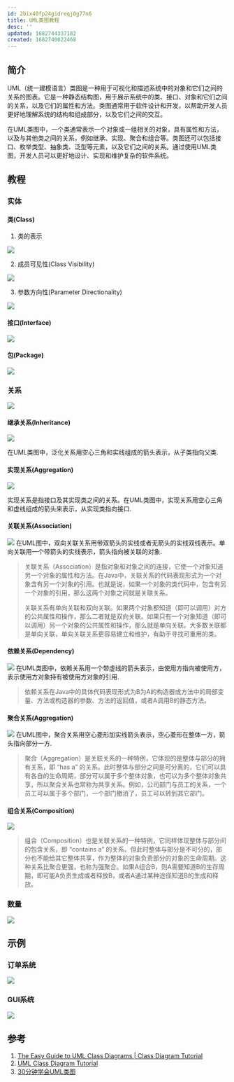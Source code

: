 ```yaml
---
id: 2bix40fp24gidreqj0g77n6
title: UML类图教程
desc: ''
updated: 1682744337182
created: 1682740022468
---
```



## 简介
UML（统一建模语言）类图是一种用于可视化和描述系统中的对象和它们之间的关系的图表。它是一种静态结构图，用于展示系统中的类、接口、对象和它们之间的关系，以及它们的属性和方法。类图通常用于软件设计和开发，以帮助开发人员更好地理解系统的结构和组成部分，以及它们之间的交互。

在UML类图中，一个类通常表示一个对象或一组相关的对象，具有属性和方法，以及与其他类之间的关系，例如继承、实现、聚合和组合等。类图还可以包括接口、枚举类型、抽象类、泛型等元素，以及它们之间的关系。通过使用UML类图，开发人员可以更好地设计、实现和维护复杂的软件系统。

## 教程
### 实体
#### 类(Class)
1. 类的表示

![](https://minio.kevin2li.top/image-bed/20230429115341.png)

2. 成员可见性(Class Visibility)

![](https://minio.kevin2li.top/image-bed/20230429115127.png)

3. 参数方向性(Parameter Directionality)

![](https://minio.kevin2li.top/image-bed/20230429115233.png)

#### 接口(Interface)

![](https://minio.kevin2li.top/image-bed/202304291241293.png)

#### 包(Package)

![](https://minio.kevin2li.top/image-bed/202304291242751.png)

### 关系

![](https://minio.kevin2li.top/image-bed/20230429115420.png)

#### 继承关系(Inheritance)
![](https://minio.kevin2li.top/image-bed/202304291244709.png)

在UML类图中，泛化关系用空心三角和实线组成的箭头表示，从子类指向父类.

#### 实现关系(Aggregation)
![](https://minio.kevin2li.top/image-bed/202304291249118.png)

实现关系是指接口及其实现类之间的关系。在UML类图中，实现关系用空心三角和虚线组成的箭头来表示，从实现类指向接口.


#### 关联关系(Association)
![](https://minio.kevin2li.top/image-bed/202304291245448.png)
在UML图中，双向关联关系用带双箭头的实线或者无箭头的实线双线表示。单向关联用一个带箭头的实线表示，箭头指向被关联的对象.
>关联关系（Association）是指对象和对象之间的连接，它使一个对象知道另一个对象的属性和方法。在Java中，关联关系的代码表现形式为一个对象含有另一个对象的引用。也就是说，如果一个对象的类代码中，包含有另一个对象的引用，那么这两个对象之间就是关联关系。
>
>关联关系有单向关联和双向关联。如果两个对象都知道（即可以调用）对方的公共属性和操作，那么二者就是双向关联。如果只有一个对象知道（即可以调用）另一个对象的公共属性和操作，那么就是单向关联。大多数关联都是单向关联，单向关联关系更容易建立和维护，有助于寻找可重用的类。
#### 依赖关系(Dependency)
![](https://minio.kevin2li.top/image-bed/202304291246875.png)
在UML类图中，依赖关系用一个带虚线的箭头表示，由使用方指向被使用方，表示使用方对象持有被使用方对象的引用.

>依赖关系在Java中的具体代码表现形式为B为A的构造器或方法中的局部变量、方法或构造器的参数、方法的返回值，或者A调用B的静态方法。

#### 聚合关系(Aggregation)
![](https://minio.kevin2li.top/image-bed/202304291247951.png)
在UML图中，聚合关系用空心菱形加实线箭头表示，空心菱形在整体一方，箭头指向部分一方.

>聚合（Aggregation）是关联关系的一种特例，它体现的是整体与部分的拥有关系，即 “has a” 的关系。此时整体与部分之间是可分离的，它们可以具有各自的生命周期，部分可以属于多个整体对象，也可以为多个整体对象共享，所以聚合关系也常称为共享关系。例如，公司部门与员工的关系，一个员工可以属于多个部门，一个部门撤消了，员工可以转到其它部门。

#### 组合关系(Composition)
![](https://minio.kevin2li.top/image-bed/202304291248679.png)

>组合（Composition）也是关联关系的一种特例，它同样体现整体与部分间的包含关系，即 “contains a” 的关系。但此时整体与部分是不可分的，部分也不能给其它整体共享，作为整体的对象负责部分的对象的生命周期。这种关系比聚合更强，也称为强聚合。如果A组合B，则A需要知道B的生存周期，即可能A负责生成或者释放B，或者A通过某种途径知道B的生成和释放。

### 数量

![](https://minio.kevin2li.top/image-bed/202304291157763.png)

## 示例
### 订单系统
![](https://minio.kevin2li.top/image-bed/202304291158916.png)

### GUI系统
![](https://minio.kevin2li.top/image-bed/202304291159104.png)

## 参考

1. [The Easy Guide to UML Class Diagrams | Class Diagram Tutorial](https://creately.com/blog/software-teams/class-diagram-tutorial/)
2. [UML Class Diagram Tutorial](https://www.visual-paradigm.com/guide/uml-unified-modeling-language/uml-class-diagram-tutorial/)
3. [30分钟学会UML类图](https://zhuanlan.zhihu.com/p/109655171)